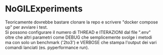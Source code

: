 # NoGILExperiments

Teoricamente dovrebbe bastare clonare la repo e scrivere "docker compose up" per avviare i test.  
Si possono configurare il numero di THREAD e ITERAZIONI dal file ".env" oltre che altri parametri come DEBUG che semplicemente svolge i metodi ma con solo un benchmark ('2to3') e VERBOSE che stampa l'output dei vari comandi lanciati (es. pyperformance run).  
